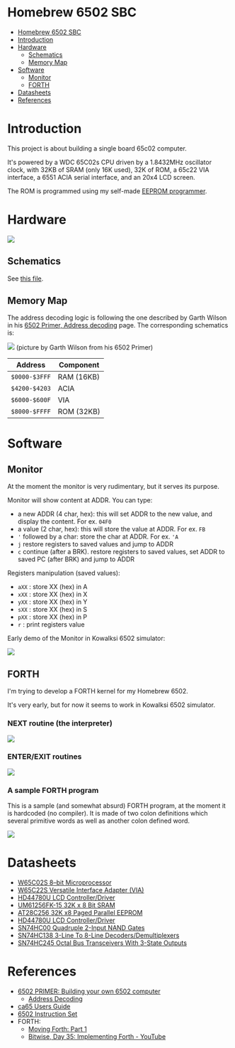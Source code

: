 # Homebrew 6502 SBC

- [Homebrew 6502 SBC](#homebrew-6502-sbc)
- [Introduction](#introduction)
- [Hardware](#hardware)
  - [Schematics](#schematics)
  - [Memory Map](#memory-map)
- [Software](#software)
  - [Monitor](#monitor)
  - [FORTH](#forth)
- [Datasheets](#datasheets)
- [References](#references)

# Introduction

This project is about building a single board 65c02 computer.

It's powered by a WDC 65C02s CPU driven by a 1.8432MHz oscillator clock, with 32KB of SRAM (only 16K used), 32K of ROM, a 65c22 VIA interface, a 6551 ACIA serial interface, and an 20x4 LCD screen.

The ROM is programmed using my self-made [EEPROM programmer](programmer/README.md).

# Hardware

![](sbc/imgs/IMG_20210507_202922_616.jpg)

## Schematics

See [this file](sbc/schematics/6502.pdf).

## Memory Map

The address decoding logic is following the one described by Garth Wilson in his [6502 Primer, Address decoding](https://wilsonminesco.com/6502primer/addr_decoding.html) page. The corresponding schematics is:

![](https://wilsonminesco.com/6502primer/32kROM16kRAMlogic.jpg)
(picture by Garth Wilson from his 6502 Primer)

| Address       | Component  |
| ------------- | ---------- |
| `$0000-$3FFF` | RAM (16KB) |
| `$4200-$4203` | ACIA       |
| `$6000-$600F` | VIA        |
| `$8000-$FFFF` | ROM (32KB) |

# Software

## Monitor

At the moment the monitor is very rudimentary, but it serves its purpose.

Monitor will show content at ADDR. You can type:
- a new ADDR (4 char, hex): this will set ADDR to the new value, and display the content. For ex. `04F0`
- a value (2 char, hex): this will store the value at ADDR. For ex. `FB`
- `'` followed by a char: store the char at ADDR. For ex. `'A`
- `j` restore registers to saved values and jump to ADDR
- `c` continue (after a BRK). restore registers to saved values, set ADDR to saved PC (after BRK) and jump to ADDR

Registers manipulation (saved values):
- `aXX` : store XX (hex) in A
- `xXX` : store XX (hex) in X
- `yXX` : store XX (hex) in Y
- `sXX` : store XX (hex) in S
- `pXX` : store XX (hex) in P
- `r`   : print registers value

Early demo of the Monitor in Kowalksi 6502 simulator:

![](monitor/imgs/monitor.gif)

## FORTH

I'm trying to develop a FORTH kernel for my Homebrew 6502.

It's very early, but for now it seems to work in Kowalksi 6502 simulator.

### NEXT routine (the interpreter)

![](forth/imgs/NEXT.png)

### ENTER/EXIT routines

![](forth/imgs/DOCOL-DOSEMI.png)

### A sample FORTH program

This is a sample (and somewhat absurd) FORTH program, at the moment it is hardcoded (no compiler). It is made of two colon definitions which several primitive words as well as another colon defined word.

![](forth/imgs/PROG.png)

# Datasheets

- [W65C02S 8–bit Microprocessor](datasheets/w65c02s.pdf)
- [W65C22S Versatile Interface Adapter (VIA)](datasheets/wdc_W65C22S_datasheet_mar_2004.pdf)
- [HD44780U LCD Controller/Driver](datasheets/HD44780.pdf)
- [UM61256FK-15 32K x 8 Bit SRAM](datasheets/UM61256FK-15_SRAM.pdf)
- [AT28C256 32K x8 Paged Parallel EEPROM](datasheets/AT28C256.pdf)
- [HD44780U LCD Controller/Driver](datasheets/HD44780.pdf)
- [SN74HC00 Quadruple 2-Input NAND Gates](datasheets/SN74HC00.pdf)
- [SN74HC138 3-Line To 8-Line Decoders/Demultiplexers](datasheets/SN74HC138.pdf)
- [SN74HC245 Octal Bus Transceivers With 3-State Outputs](datasheets/SN74HC245.pdf)

# References

- [6502 PRIMER: Building your own 6502 computer](https://wilsonminesco.com/6502primer/)
  - [Address Decoding](https://wilsonminesco.com/6502primer/addr_decoding.html)
- [ca65 Users Guide](https://cc65.github.io/doc/ca65.html)
- [6502 Instruction Set](https://www.masswerk.at/6502/6502_instruction_set.html)
- FORTH:
  - [Moving Forth: Part 1](https://www.bradrodriguez.com/papers/moving1.htm)
  - [Bitwise, Day 35: Implementing Forth - YouTube](https://www.youtube.com/watch?v=rlayTh3sjiw)